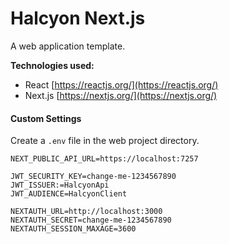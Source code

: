 # Halcyon Next.js

A web application template.

**Technologies used:**

-   React
    [https://reactjs.org/](https://reactjs.org/)
-   Next.js
    [https://nextjs.org/](https://nextjs.org/)

#### Custom Settings

Create a `.env` file in the web project directory.

```
NEXT_PUBLIC_API_URL=https://localhost:7257

JWT_SECURITY_KEY=change-me-1234567890
JWT_ISSUER:=HalcyonApi
JWT_AUDIENCE=HalcyonClient

NEXTAUTH_URL=http://localhost:3000
NEXTAUTH_SECRET=change-me-1234567890
NEXTAUTH_SESSION_MAXAGE=3600
```
